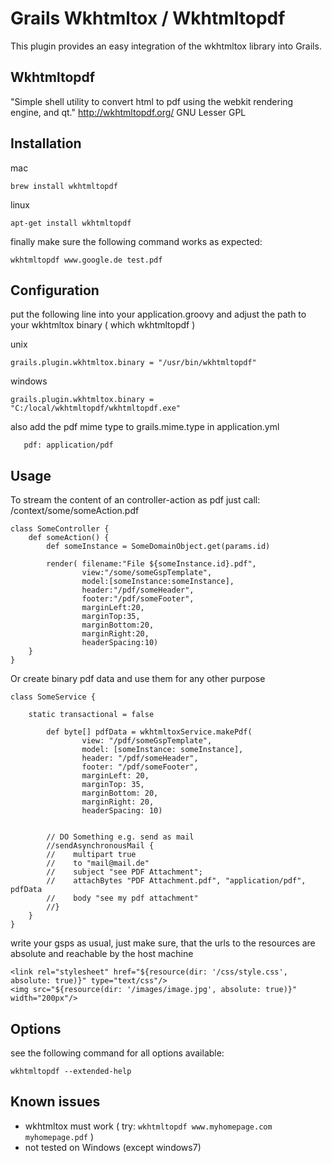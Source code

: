 Grails Wkhtmltox / Wkhtmltopdf 
=========================

This plugin provides an easy integration of the wkhtmltox library into Grails.

Wkhtmltopdf
----------------
"Simple shell utility to convert html to pdf using the webkit rendering engine, and qt."
http://wkhtmltopdf.org/
GNU Lesser GPL

Installation
----------------

mac

    brew install wkhtmltopdf

linux

    apt-get install wkhtmltopdf

finally make sure the following command works as expected:

    wkhtmltopdf www.google.de test.pdf
    

Configuration
----------------

put the following line into your application.groovy and adjust the path to your wkhtmltox binary ( which wkhtmltopdf )

unix

    grails.plugin.wkhtmltox.binary = "/usr/bin/wkhtmltopdf"
    
windows
    
    grails.plugin.wkhtmltox.binary = "C:/local/wkhtmltopdf/wkhtmltopdf.exe"
    

also add the pdf mime type to grails.mime.type in application.yml

       pdf: application/pdf


Usage
----------------

To stream the content of an controller-action as pdf just call: /context/some/someAction.pdf

    class SomeController {
        def someAction() {
            def someInstance = SomeDomainObject.get(params.id)
    
            render( filename:"File ${someInstance.id}.pdf",
                    view:"/some/someGspTemplate",
                    model:[someInstance:someInstance],
                    header:"/pdf/someHeader",
                    footer:"/pdf/someFooter",
                    marginLeft:20,
                    marginTop:35,
                    marginBottom:20,
                    marginRight:20,
                    headerSpacing:10)
        }
    }

Or create binary pdf data and use them for any other purpose

    class SomeService {

        static transactional = false

    		def byte[] pdfData = wkhtmltoxService.makePdf(
                    view: "/pdf/someGspTemplate",
                    model: [someInstance: someInstance],
                    header: "/pdf/someHeader",
                    footer: "/pdf/someFooter",
                    marginLeft: 20,
                    marginTop: 35,
                    marginBottom: 20,
                    marginRight: 20,
                    headerSpacing: 10)
    	
    	
    		// DO Something e.g. send as mail
    		//sendAsynchronousMail {
            //    multipart true
            //    to "mail@mail.de"
            //    subject "see PDF Attachment";
            //    attachBytes "PDF Attachment.pdf", "application/pdf", pdfData
            //    body "see my pdf attachment"
            //}
        }
    }

write your gsps as usual, just make sure, that the urls to the resources are absolute and reachable by the host machine

    <link rel="stylesheet" href="${resource(dir: '/css/style.css', absolute: true)}" type="text/css"/>
    <img src="${resource(dir: '/images/image.jpg', absolute: true)}" width="200px"/>

Options
----------------

see the following command for all options available:

    wkhtmltopdf --extended-help	

Known issues
----------------

* wkhtmltox must work ( try: `wkhtmltopdf www.myhomepage.com myhomepage.pdf` )
* not tested on Windows (except windows7)
